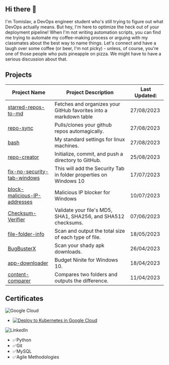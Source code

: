 ## Hi there 👋
I'm Tomislav, a DevOps engineer student who's still trying to figure out what DevOps actually means. But hey, I'm here to optimize the heck out of your deployment pipeline! When I'm not writing automation scripts, you can find me trying to automate my coffee-making process or arguing with my classmates about the best way to name things. Let's connect and have a laugh over some coffee (or beer, I'm not picky) - unless, of course, you're one of those people who puts pineapple on pizza. We might have to have a serious discussion about that.

## Projects
| Project Name                                           | Project Description                                                                                                                     | Last Updated: |
| ------------------------------------------------------ | -------------------------------------------------------------------------------------------------------------------------------------- | ------------ |
| [starred-repos-to-md](https://github.com/PapaPeskwo/starred-repos-to-md) | Fetches and organizes your GitHub favorites into a markdown table                                                                                                                                                                                                                                                                                                                                                                                                                                                                                                 | 27/08/2023 |
| [repo-sync](https://github.com/PapaPeskwo/repo-sync) | Pulls/clones your github repos automagically.                                                                                                                                                                                                                                                                                                                                                                                                                                                                                                                      | 27/08/2023 |
| [bash](https://github.com/PapaPeskwo/bash) | My standard settings for linux machines.                                                                                                                                                                                                                                                                                                                                                                                                                                                                                                                          | 27/08/2023 |
| [repo-creator](https://github.com/PapaPeskwo/repo-creator) | Initialize, commit, and push a directory to GitHub.                                                                                                                                                                                                                                                                                                                                                                                                                                                                                                               | 25/08/2023 |
| [fix-no-security-tab-windows](https://github.com/PapaPeskwo/fix-no-security-tab-windows) | This will add the Security Tab in folder properties on Windows 10                                                                                                                                                                                                                                                                                                                                                                                                                                                                                               | 17/07/2023 |
| [block-malicious-IP-addresses](https://github.com/PapaPeskwo/block-malicious-IP-addresses) | Malicious IP blocker for Windows                                                                                                                                                                                                                                                                                                                                                                                                                                                                                                                                | 10/07/2023 |
| [Checksum-Verifier](https://github.com/PapaPeskwo/Checksum-Verifier) | Validate your file's MD5, SHA1, SHA256, and SHA512 checksums.                                                                                                                                                                                                                                                                                                                                                                                                                                                                                                      | 07/06/2023 |
| [file-folder-info](https://github.com/PapaPeskwo/file-folder-info) | Scan and output the total size of each type of file.                                                                                                                                                                                                                                                                                                                                                                                                                                                                                                              | 18/05/2023 |
| [BugBusterX](https://github.com/PapaPeskwo/BugBusterX) | Scan your shady apk downloads.                                                                                                                                                                                                                                                                                                                                                                                                                                                                                                                                   | 26/04/2023 |
| [app-downloader](https://github.com/PapaPeskwo/app-downloader) | Budget Ninite for Windows 10.                                                                                                                                                                                                                                                                                                                                                                                                                                                                                                                                    | 18/04/2023 |
| [content-comparer](https://github.com/PapaPeskwo/content-comparer) | Compares two folders and outputs the difference.                                                                                                                                                                                                                                                                                                                                                                                                                                                                                                                   | 11/04/2023 |



## Certificates
![Google Cloud](https://img.shields.io/badge/GoogleCloud-%234285F4.svg?style=for-the-badge&logo=google-cloud&logoColor=white)

- [![Deploy to Kubernetes in Google Cloud](https://www.cloudskillsboost.google/public_profiles/b13bbf8f-f6ab-4449-b7ec-2b2dd57db762/badges/3397803)](https://www.cloudskillsboost.google/public_profiles/b13bbf8f-f6ab-4449-b7ec-2b2dd57db762/badges/3397803)

![LinkedIn](https://img.shields.io/badge/linkedin-%230077B5.svg?style=for-the-badge&logo=linkedin&logoColor=white)
- ✅Python
- ✅Git
- ✅MySQL
- ✅Agile Methodologies
